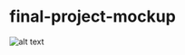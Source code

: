 # final-project-mockup
![alt text](https://github.com/dumlaoj/final-project-mockup/blob/master/Screen%20Shot%202016-10-25%20at%2010.51.15%20AM.png)
